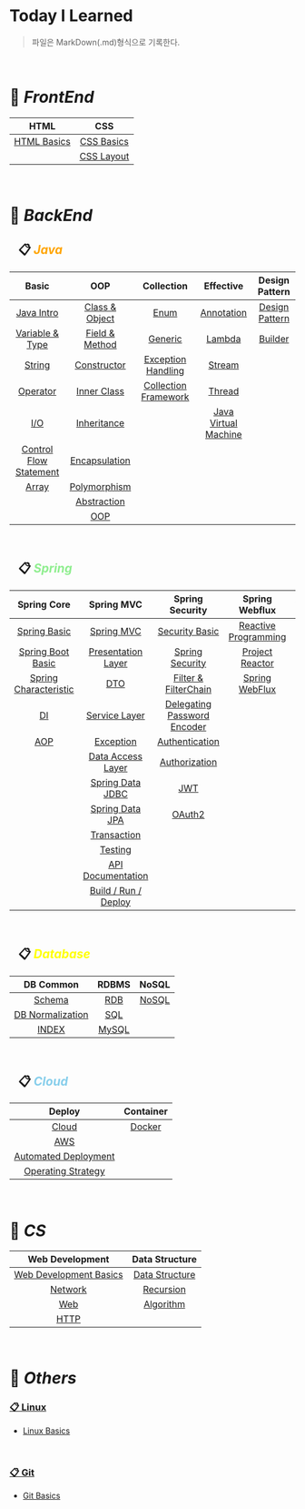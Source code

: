 # Today I Learned

> 파일은 MarkDown(.md)형식으로 기록한다.
 
<br>

# 📌 ***FrontEnd***

| **HTML** | **CSS** |
|:----------:|:--------:|
|[HTML Basics](./HTML/HTML_Basics.md "HTML 기초")|[CSS Basics](./CSS/CSS_Basics.md "CSS 기초")|
|  |[CSS Layout](./CSS/Layout.md "CSS 레이아웃 - Flexbox")|

<br>

# 📌 ***BackEnd***

## &ensp; 📋 <span style = "color : orange">***Java***</span>

|**Basic**|**OOP**|**Collection**|**Effective**|**Design Pattern**|
|:------------:|:----------:|:-----------------:|:----------------:|:-:|
|[Java Intro](./JAVA/Basic/JAVA_Intro.md "개요")|[Class & Object](./JAVA/OOP/JAVA_Class_Object.md "클래스 & 객체")|[Enum](./JAVA/Collection/JAVA_Enum.md "열거형")|[Annotation](./JAVA/Effective/JAVA_Annotation.md "어노테이션")| [Design Pattern](./JAVA/Design_Pattern/Design_Pattern.md "디자인 패턴") |
|[Variable & Type](./JAVA/Basic/JAVA_Variable_Type.md "변수 & 타입")|[Field & Method](./JAVA/OOP/JAVA_Field_Method.md "필드 & 메소드")|[Generic](./JAVA/Collection/JAVA_Generic.md "제네릭")|[Lambda](./JAVA/Effective/JAVA_Lambda.md "람다식")| [Builder](./JAVA/Design_Pattern/Builder.md "빌더 패턴") |
|[String](./JAVA/Basic/JAVA_String.md "문자열")|[Constructor](./JAVA/OOP/JAVA_Constructor.md "생성자")|[Exception Handling](./JAVA/Collection/JAVA_Exception.md "예외 처리")|[Stream](./JAVA/Effective/JAVA_Stream.md "스트림")| |
|[Operator](./JAVA/Basic/JAVA_Operator.md "연산자")|[Inner Class](./JAVA/OOP/JAVA_InnerClass.md "내부 클래스")|[Collection Framework](./JAVA/Collection/JAVA_CollectionFramework.md "컬렉션 프레임워크")|[Thread](./JAVA/Effective/JAVA_Thread.md "스레드")| |
|[I/O](./JAVA/Basic/JAVA_IO.md "입출력")|[Inheritance](./JAVA/OOP/JAVA_Inheritance.md "상속")|  |[Java Virtual Machine](./JAVA/Effective/JAVA_VirtualMachine.md "자바 가상 머신")| |
|[Control Flow Statement](./JAVA/Basic/JAVA_Control_Flow_Statement.md "제어문 - 조건문 반복문")|[Encapsulation](./JAVA/OOP/JAVA_Encapsulation.md "캡슐화")|  |  | |
|[Array](./JAVA/Basic/JAVA_Array.md "배열")|[Polymorphism](./JAVA/OOP/JAVA_Polymorphism.md "다형성")|  |  | |
|  |[Abstraction](./JAVA/OOP/JAVA_Abstraction.md "추상화")|  |  | |
||[OOP](./JAVA/OOP/OOP.md "객체 지향")||||

<br>

## &ensp; 📋 <span style = "color : lightgreen">***Spring***</span>

|**Spring Core**|**Spring MVC**|**Spring Security**|**Spring Webflux**|**Additional Function**|
|:-------------:|:------------:|:-----------------:|:----------------:|:-:|
|[Spring Basic](./Spring/Spring_Core/Spring_Basic.md "Spring Framework 기본")|[Spring MVC](./Spring/Spring_MVC/Spring_MVC.md)|[Security Basic](./Spring/Spring_Security/Security_Basic.md "인증 / 보안 기초")|[Reactive Programming](./Spring/Spring_Webflux/Reactive_Programming.md "리액티브 프로그래밍")| [Spring Scheduler](./Spring/Additional_Function/Scheduler.md "스프링 스케쥴러") |
|[Spring Boot Basic](./Spring/Spring_Core/SpringBoot_Basic.md "Spring Boot 기본")|[Presentation Layer](./Spring/Spring_MVC/Presentation_Layer.md "프레젠테이션 계층")|[Spring Security](./Spring/Spring_Security/Spring_Security.md "Spring Security 기초")|[Project Reactor](./Spring/Spring_Webflux/Project_Reactor.md "프로젝트 리액터")|  |
|[Spring Characteristic](./Spring/Spring_Core/Spring_Characteristic.md "Spring Framework 특징")|[DTO](./Spring/Spring_MVC/DTO.md "Data Transfer Object")|[Filter & FilterChain](./Spring/Spring_Security/Filter_FilterChain.md)|[Spring WebFlux](./Spring/Spring_Webflux/Spring_Webflux.md)|  |
|[DI](./Spring/Spring_Core/DI.md "의존성 주입")|[Service Layer](./Spring/Spring_MVC/Service_Layer.md "서비스 계층")|[Delegating Password Encoder](./Spring/Spring_Security/Delegating_Password_Encoder.md)||  |
|[AOP](./Spring/Spring_Core/AOP.md "관점 지향 프로그래밍") |[Exception](./Spring/Spring_MVC/Exception.md "예외 처리")|[Authentication](./Spring/Spring_Security/Authentication.md)||  |
||[Data Access Layer](./Spring/Spring_MVC/DataAccess_Layer.md "데이터 액세스 계층")|[Authorization](./Spring/Spring_Security/Authorization.md)||  |
||[Spring Data JDBC](./Spring/Spring_MVC/JDBC.md "JDBC")|[JWT](./Spring/Spring_Security/JWT.md)||  |
||[Spring Data JPA](./Spring/Spring_MVC/JPA.md "JPA")|[OAuth2](./Spring/Spring_Security/OAuth2.md)||  |
||[Transaction](./Spring/Spring_MVC/Transaction.md "트랜잭션")|||  |
||[Testing](./Spring/Spring_MVC/Testing.md "테스팅")|||  |
||[API Documentation](./Spring/Spring_MVC/API_Documentation.md "API 문서화")|||  |
||[Build / Run / Deploy](./Spring/Spring_MVC/Build_Run_Deploy.md "어플리케이션 빌드/실행/배포")|||  |

<br>

## &ensp; 📋 <span style = "color : yellow">***Database***</span>

|**DB Common**| **RDBMS** | **NoSQL** |
|:-------------------:|:-------------:|:-:|
|[Schema](./Database/Schema.md "스키마")|[RDB](./Database/RDB.md "관계형 데이터베이스") | [NoSQL](./Database/NoSQL.md "비관계형 데이터베이스") |
|[DB Normalization](./Database/DB_Normalization.md "데이터베이스 정규화")|[SQL](./Database/SQL.md "SQL")|  |
|[INDEX](./Database/Index.md)|[MySQL](./Database/MySQL.md)||

<br>

## &ensp; 📋 <span style = "color : skyblue">***Cloud***</span>

|**Deploy**| **Container** |
|:-------:|:-------------:|
|[Cloud](./Cloud/Cloud.md "클라우드")|[Docker](./Cloud/Docker.md "도커")|
|[AWS](./Cloud/Aws.md "아마존 웹 서비스")||
|[Automated Deployment](./Cloud/Automated_Deployment.md "배포 자동화")||
|[Operating Strategy](./Cloud/Operating_Strategy.md "운영 전략")||

<br>

# 📌 ***CS***

| **Web Development** | **Data Structure** |
|:-------------------:|:-------------:|
|[Web Development Basics](./Web%20Development/Web_Development_Basic.md "웹 개발 기초")|[Data Structure](./Algorithm/Data_Structure.md "자료 구조")|
|[Network](./Web%20Development/Network.md "네트워크")|[Recursion](./Algorithm/Recursion.md "재귀")|
|[Web](./Web%20Development/Web.md "웹")|[Algorithm](./Algorithm/Algorithm.md "알고리즘")|
|[HTTP](./Web%20Development/HTTP.md "HTTP") |  |


<br>

# 📌 ***Others***

### [📋 Linux](https://github.com/H-JWANNA/TIL/tree/main/Linux)

- [Linux Basics](./Linux/Linux_basics.md "Linux 기초")

<br>

### [📋 Git](https://github.com/H-JWANNA/TIL/tree/main/Git)

- [Git Basics](./Git/Git_basic.md "Git 기초")
<br>